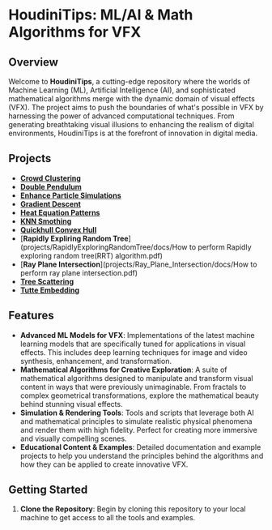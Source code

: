 # HoudiniTips: ML/AI & Math Algorithms for VFX

## Overview

Welcome to **HoudiniTips**, a cutting-edge repository where the worlds of Machine Learning (ML), Artificial Intelligence (AI), and sophisticated mathematical algorithms merge with the dynamic domain of visual effects (VFX). The project aims to push the boundaries of what's possible in VFX by harnessing the power of advanced computational techniques. From generating breathtaking visual illusions to enhancing the realism of digital environments, HoudiniTips is at the forefront of innovation in digital media.

## Projects

- [**Crowd Clustering**](projects/Crowd_Clustering/docs/DOCS.md)
- [**Double Pendulum**](projects/DoublePendulum/docs/DOCS.md)
- [**Enhance Particle Simulations**](projects/Enhance_Particle_Simulation/docs/DOCS.md)
- [**Gradient Descent**](projects/Gradient_Descent/docs)
- [**Heat Equation Patterns**](projects/heat_equation_patterns/docs/How_to_create_patterns_with_the_Heat_equation_in_Vex_language.pdf)
- [**KNN Smothing**](projects/KNN_Smoothing/docs/KNN_3D_Smotthing.pdf)
- [**Quickhull Convex Hull**](projects/Quickhull_Convex_Hull/docs/DOCS.md)
- [**Rapidly Expliring Random Tree**](projects/RapidlyExploringRandomTree/docs/How to perform Rapidly exploring random tree(RRT) algorithm.pdf)
- [**Ray Plane Intersection**](projects/Ray_Plane_Intersection/docs/How to perform ray plane intersection.pdf)
- [**Tree Scattering**](projects/TreeScattering/docs/DOCS.md)
- [**Tutte Embedding**](projects/Tutte_Embedding/docs/DOCS.md)

## Features

- **Advanced ML Models for VFX**: Implementations of the latest machine learning models that are specifically tuned for applications in visual effects. This includes deep learning techniques for image and video synthesis, enhancement, and transformation.
- **Mathematical Algorithms for Creative Exploration**: A suite of mathematical algorithms designed to manipulate and transform visual content in ways that were previously unimaginable. From fractals to complex geometrical transformations, explore the mathematical beauty behind stunning visual effects.
- **Simulation & Rendering Tools**: Tools and scripts that leverage both AI and mathematical principles to simulate realistic physical phenomena and render them with high fidelity. Perfect for creating more immersive and visually compelling scenes.
- **Educational Content & Examples**: Detailed documentation and example projects to help you understand the principles behind the algorithms and how they can be applied to create innovative VFX.

## Getting Started

1. **Clone the Repository**: Begin by cloning this repository to your local machine to get access to all the tools and examples.

